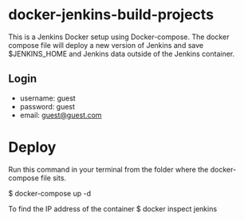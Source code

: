 # docker-jenkins-build-projects
This is a Jenkins Docker setup using Docker-compose.
The docker compose file will deploy a new version of Jenkins
and save $JENKINS_HOME and Jenkins data outside of the Jenkins container.  

## Login
* username: guest
* password: guest
* email: guest@guest.com

# Deploy
 Run this command in your terminal from the folder where the docker-compose file sits.

 $ docker-compose up -d

 To find the IP address of the container
 $ docker inspect jenkins  
